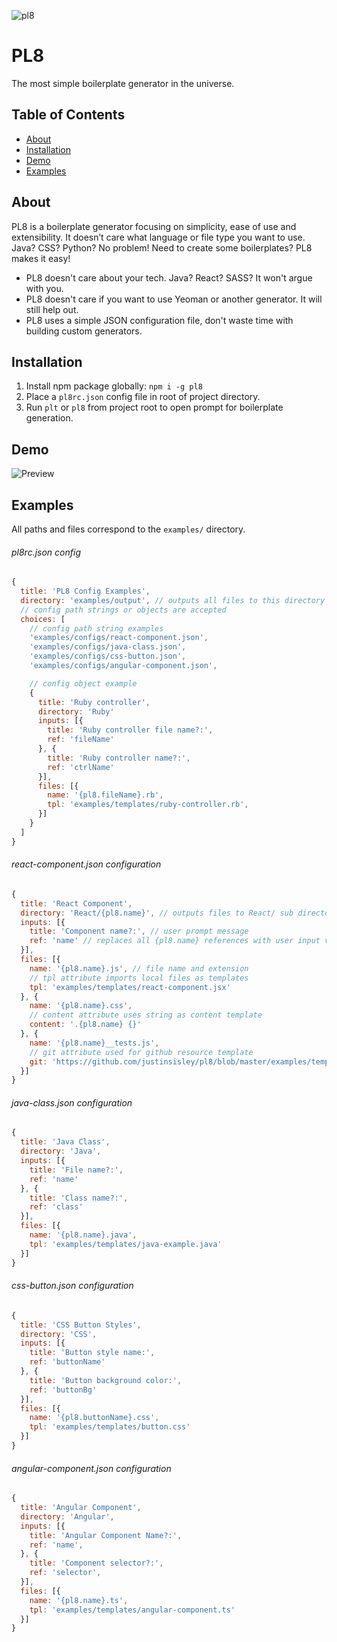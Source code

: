 ![pl8](http://i.imgur.com/TDfXqX0.png)
# PL8
The most simple boilerplate generator in the universe.


## Table of Contents
- [About](#about)
- [Installation](#installation)
- [Demo](#demo)
- [Examples](#examples)


## About
PL8 is a boilerplate generator focusing on simplicity, ease of use and extensibility.
It doesn’t care what language or file type you want to use. Java? CSS? Python? No problem!
Need to create some boilerplates? PL8 makes it easy!

- PL8 doesn't care about your tech. Java? React? SASS? It won't argue with you.
- PL8 doesn't care if you want to use Yeoman or another generator. It will still help out.
- PL8 uses a simple JSON configuration file, don't waste time with building custom generators.


## Installation
1. Install npm package globally: `npm i -g pl8`
2. Place a `pl8rc.json` config file in root of project directory.
3. Run `plt` or `pl8` from project root to open prompt for boilerplate generation.


## Demo
![Preview](http://g.recordit.co/H3t9EwsCGp.gif)


## Examples
All paths and files correspond to the `examples/` directory.

###### pl8rc.json config
``` js
{
  title: 'PL8 Config Examples',
  directory: 'examples/output', // outputs all files to this directory
  // config path strings or objects are accepted
  choices: [
    // config path string examples
    'examples/configs/react-component.json',
    'examples/configs/java-class.json',
    'examples/configs/css-button.json',
    'examples/configs/angular-component.json',

    // config object example
    {
      title: 'Ruby controller',
      directory: 'Ruby'
      inputs: [{
        title: 'Ruby controller file name?:',
        ref: 'fileName'
      }, {
        title: 'Ruby controller name?:',
        ref: 'ctrlName'
      }],
      files: [{
        name: '{pl8.fileName}.rb',
        tpl: 'examples/templates/ruby-controller.rb',
      }]
    }
  ]
}
```

###### react-component.json configuration
``` js
{
  title: 'React Component',
  directory: 'React/{pl8.name}', // outputs files to React/ sub directory with name input value
  inputs: [{
    title: 'Component name?:', // user prompt message
    ref: 'name' // replaces all {pl8.name} references with user input value
  }],
  files: [{
    name: '{pl8.name}.js', // file name and extension
    // tpl attribute imports local files as templates
    tpl: 'examples/templates/react-component.jsx'
  }, {
    name: '{pl8.name}.css',
    // content attribute uses string as content template
    content: '.{pl8.name} {}'
  }, {
    name: '{pl8.name}__tests.js',
    // git attribute used for github resource template
    git: 'https://github.com/justinsisley/pl8/blob/master/examples/templates/react-e2e.js'
  }]
}
```

###### java-class.json configuration
``` js
{
  title: 'Java Class',
  directory: 'Java',
  inputs: [{
    title: 'File name?:',
    ref: 'name'
  }, {
    title: 'Class name?:',
    ref: 'class'
  }],
  files: [{
    name: '{pl8.name}.java',
    tpl: 'examples/templates/java-example.java'
  }]
}
```

###### css-button.json configuration
``` js
{
  title: 'CSS Button Styles',
  directory: 'CSS',
  inputs: [{
    title: 'Button style name:',
    ref: 'buttonName'
  }, {
    title: 'Button background color:',
    ref: 'buttonBg'
  }],
  files: [{
    name: '{pl8.buttonName}.css',
    tpl: 'examples/templates/button.css'
  }]
}
```

###### angular-component.json configuration
``` js
{
  title: 'Angular Component',
  directory: 'Angular',
  inputs: [{
    title: 'Angular Component Name?:',
    ref: 'name',
  }, {
    title: 'Component selector?:',
    ref: 'selector',
  }],
  files: [{
    name: '{pl8.name}.ts',
    tpl: 'examples/templates/angular-component.ts'
  }]
}
```
